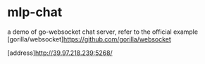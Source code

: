 # mlp-chat

a demo of go-websocket chat server, refer to the official example [gorilla/websocket]<https://github.com/gorilla/websocket>

[address]<http://39.97.218.239:5268/>


